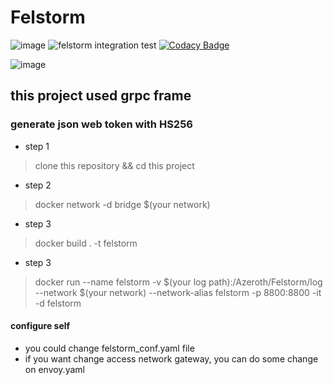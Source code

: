 # Felstorm

![image](https://goreportcard.com/badge/github.com/smh2274/Felstorm)
![felstorm integration test](https://github.com/smh2274/Felstorm/workflows/felstorm%20integration%20test/badge.svg?branch=main)
[![Codacy Badge](https://app.codacy.com/project/badge/Grade/e490a3bb49ba44bca77fb9ee2340fcc3)](https://www.codacy.com/gh/smh2274/Felstorm/dashboard?utm_source=github.com&amp;utm_medium=referral&amp;utm_content=smh2274/Felstorm&amp;utm_campaign=Badge_Grade)

![image](https://img.zcool.cn/community/0175a85549a6d20000019ae941d3a4.jpg@1280w_1l_2o_100sh.jpg)

## this project used grpc frame

### generate json web token with HS256

*  step 1
> clone this repository && cd this project
 
*  step 2
> docker network -d bridge $(your network)

*  step 3
> docker build . -t felstorm

*  step 3
> docker  run --name felstorm -v $(your log path):/Azeroth/Felstorm/log --network $(your network) --network-alias felstorm -p 8800:8800 -it -d felstorm
        
#### configure self
*  you could change felstorm_conf.yaml file
*  if you want change access network gateway, you can do some change on envoy.yaml